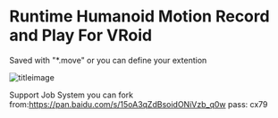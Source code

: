 # Runtime Humanoid Motion Record and Play For VRoid
Saved with "*.move" or you can define your extention

![titleimage](https://github.com/superowner/Humanoid-Motion-Record-and-Play-For-VRoid/blob/master/kjk.png?raw=true)

Support Job System
you can fork from:https://pan.baidu.com/s/15oA3qZdBsoidONiVzb_q0w  pass: cx79

